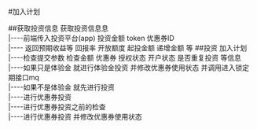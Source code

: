 #加入计划


##获取投资信息
获取投资信息息<br>
|----前端传入投资平台(app) 投资金额  token  优惠券ID <br>
|---- 返回预期收益等  回报率   开放额度  起投金额  递增金额  等
##投资
加入计划<br>
|----检查提交参数 检查金额  优惠券  授权状态  开户状态 是否重复投资 等信息<br>
|----如果只是体验金  就进行体验金投资 并修改优惠券使用状态 并调用进入锁定期接口mq<br/>
|----如果不是体验金  就先进行投资<br>
|----进行优惠券投资<br>
|----进行优惠券投资之前的检查<br>
|----进行优惠券投资 并修改优惠券使用状态<br>